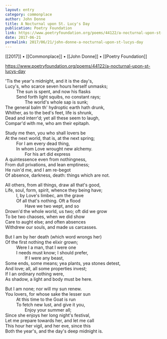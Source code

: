 ```yaml
---
layout: entry
category: commonplace
author: John Donne
title: A Nocturnal upon St. Lucy's Day
publication: Poetry Foundation
link: https://www.poetryfoundation.org/poems/44122/a-nocturnal-upon-st-lucys-day
date: 2017-06-21
permalink: 2017/06/21/john-donne-a-nocturnal-upon-st-lucys-day
---
```


[[2017]] • [[Commonplace]] • [[John Donne]] • [[Poetry Foundation]] 

https://www.poetryfoundation.org/poems/44122/a-nocturnal-upon-st-lucys-day

'Tis the year's midnight, and it is the day's,  
<br>Lucy's, who scarce seven hours herself unmasks; 
<br>         The sun is spent, and now his flasks 
<br>         Send forth light squibs, no constant rays; 
<br>                The world's whole sap is sunk; 
<br>The general balm th' hydroptic earth hath drunk, 
<br>Whither, as to the bed's feet, life is shrunk, 
<br>Dead and interr'd; yet all these seem to laugh, 
<br>Compar'd with me, who am their epitaph. 

Study me then, you who shall lovers be 
<br>At the next world, that is, at the next spring; 
<br>         For I am every dead thing, 
<br>         In whom Love wrought new alchemy. 
<br>                For his art did express 
<br>A quintessence even from nothingness, 
<br>From dull privations, and lean emptiness; 
<br>He ruin'd me, and I am re-begot 
<br>Of absence, darkness, death: things which are not. 
 
All others, from all things, draw all that's good, 
<br>Life, soul, form, spirit, whence they being have; 
<br>         I, by Love's limbec, am the grave 
<br>         Of all that's nothing. Oft a flood 
<br>                Have we two wept, and so 
<br>Drown'd the whole world, us two; oft did we grow 
<br>To be two chaoses, when we did show 
<br>Care to aught else; and often absences 
<br>Withdrew our souls, and made us carcasses. 
 
But I am by her death (which word wrongs her) 
<br>Of the first nothing the elixir grown; 
<br>         Were I a man, that I were one 
<br>         I needs must know; I should prefer, 
<br>                If I were any beast, 
<br>Some ends, some means; yea plants, yea stones detest, 
<br>And love; all, all some properties invest; 
<br>If I an ordinary nothing were, 
<br>As shadow, a light and body must be here. 

But I am none; nor will my sun renew. 
<br>You lovers, for whose sake the lesser sun 
<br>         At this time to the Goat is run 
<br>         To fetch new lust, and give it you, 
<br>                Enjoy your summer all; 
<br>Since she enjoys her long night's festival, 
<br>Let me prepare towards her, and let me call 
<br>This hour her vigil, and her eve, since this 
<br>Both the year's, and the day's deep midnight is.  

